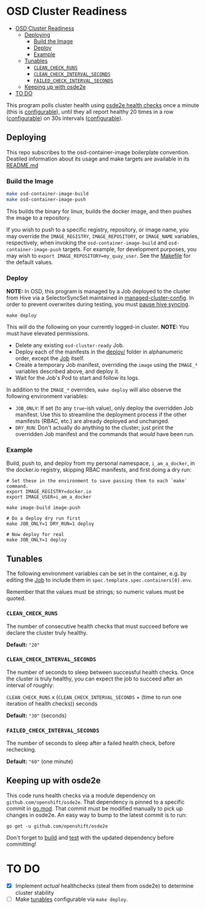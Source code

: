 # OSD Cluster Readiness

- [OSD Cluster Readiness](#osd-cluster-readiness)
  - [Deploying](#deploying)
    - [Build the Image](#build-the-image)
    - [Deploy](#deploy)
    - [Example](#example)
  - [Tunables](#tunables)
    - [`CLEAN_CHECK_RUNS`](#clean_check_runs)
    - [`CLEAN_CHECK_INTERVAL_SECONDS`](#clean_check_interval_seconds)
    - [`FAILED_CHECK_INTERVAL_SECONDS`](#failed_check_interval_seconds)
  - [Keeping up with osde2e](#keeping-up-with-osde2e)
- [TO DO](#to-do)

This program polls cluster health using [osde2e health checks](https://github.com/openshift/osde2e/blob/041355675304a7aa371b7fbeea313001036feb75/pkg/common/cluster/clusterutil.go#L211)
once a minute (this is [configurable](#failed_check_interval_seconds)),
until they all report healthy 20 times in a row ([configurable](#clean_check_runs))
on 30s intervals ([configurable](#clean_check_interval_seconds)).

## Deploying

This repo subscribes to the osd-container-image boilerplate convention. Deatiled information about its usage and make targets are available in its [README.md](./boilerplate/openshift/osd-container-image/README.md)

### Build the Image

```bash
make osd-container-image-build
make osd-container-image-push
```

This builds the binary for linux, builds the docker image, and then pushes the image to a repository.

If you wish to push to a specific registry, repository, or image name, you may override the `IMAGE_REGISTRY`, `IMAGE_REPOSITORY`, or `IMAGE_NAME` variables, respectively, when invoking the `osd-container-image-build` and `osd-container-image-push` targets.
For example, for development purposes, you may wish to `export IMAGE_REPOSITORY=my_quay_user`.
See the [Makefile](Makefile) for the default values.

### Deploy

**NOTE:** In OSD, this program is managed by a Job deployed to the cluster from Hive via a SelectorSyncSet maintained in [managed-cluster-config](https://github.com/openshift/managed-cluster-config/tree/01332ca90e15cd9a0d67cdcc596f538fa8869dbb/deploy/osd-cluster-ready).
In order to prevent overwrites during testing, you must [pause hive syncing](https://github.com/openshift/ops-sop/blob/master/v4/knowledge_base/pause-syncset.md).

```
make deploy
```

This will do the following on your currently logged-in cluster. **NOTE:** You must have elevated permissions.
- Delete any existing `osd-cluster-ready` Job.
- Deploy each of the manifests in the [deploy/](deploy) folder in alphanumeric order, except the [Job](deploy/60-osd-ready.Job.yaml) itself.
- Create a temporary Job manifest, overriding the `image` using the `IMAGE_*` variables described above, and deploy it.
- Wait for the Job's Pod to start and follow its logs.

In addition to the `IMAGE_*` overrides, `make deploy` will also observe the following environment variables:
- `JOB_ONLY`: If set (to any `true`-ish value), only deploy the overridden Job manifest.
  Use this to streamline the deployment process if the other manifests (RBAC, etc.) are already deployed and unchanged.
- `DRY_RUN`: Don't actually do anything to the cluster; just print the overridden Job manifest and the commands that _would_ have been run.

### Example

Build, push to, and deploy from my personal namespace, `i_am_a_docker`, in the docker.io registry, skipping RBAC manifests, and first doing a dry run:

```
# Set these in the environment to save passing them to each `make` command.
export IMAGE_REGISTRY=docker.io
export IMAGE_USER=i_am_a_docker

make image-build image-push

# Do a deploy dry run first
make JOB_ONLY=1 DRY_RUN=1 deploy

# Now deploy for real
make JOB_ONLY=1 deploy
```

## Tunables
The following environment variables can be set in the container, e.g. by editing the [Job](deploy/60-osd-ready.Job.yaml) to include them in `spec.template.spec.containers[0].env`.

Remember that the values must be strings; so numeric values must be quoted.

### `CLEAN_CHECK_RUNS`
The number of consecutive health checks that must succeed before we declare the cluster truly healthy.

**Default:** `"20"`

### `CLEAN_CHECK_INTERVAL_SECONDS`
The number of seconds to sleep between successful health checks.
Once the cluster is truly healthy, you can expect the job to succeed after an interval of roughly:

`CLEAN_CHECK_RUNS` x (`CLEAN_CHECK_INTERVAL_SECONDS` + (time to run one iteration of health checks)) seconds

**Default:** `"30"` (seconds)

### `FAILED_CHECK_INTERVAL_SECONDS`
The number of seconds to sleep after a failed health check, before rechecking.

**Default:** `"60"` (one minute)

## Keeping up with osde2e
This code runs health checks via a module dependency on `github.com/openshift/osde2e`.
That dependency is pinned to a specific commit in [go.mod](go.mod).
That commit must be modified manually to pick up changes in osde2e.
An easy way to bump to the latest commit is to run:

```
go get -u github.com/openshift/osde2e
```

Don't forget to [build](#deploying-the-image) and [test](#deploying-the-job) with the updated dependency before committing!

# TO DO

- [x] Implement _actual_ healthchecks (steal them from osde2e) to determine cluster stability
- [ ] Make [tunables](#tunables) configurable via `make deploy`.
